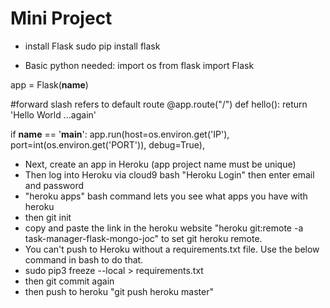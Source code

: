 # Mini Project

  * install Flask 
    sudo pip install flask
    
  * Basic python needed:
    import os
from flask import Flask

app = Flask(__name__)

#forward slash refers to default route
@app.route("/")
def hello():
    return 'Hello World ...again'
    
if __name__ == '__main__':
    app.run(host=os.environ.get('IP'),
            port=int(os.environ.get('PORT')),
            debug=True),


  * Next, create an app in Heroku (app project name must be unique)
  * Then log into Heroku via cloud9 bash "Heroku Login" then enter email and password
  * "heroku apps" bash command lets you see what apps you have with heroku
  * then git init
  * copy and paste the link in the heroku website "heroku git:remote -a task-manager-flask-mongo-joc" to set git heroku remote. 
  * You can't push to Heroku without a requirements.txt file. Use the below command in bash to do that. 
  * sudo pip3 freeze --local > requirements.txt
  * then git commit again
  * then push to heroku "git push heroku master"
    